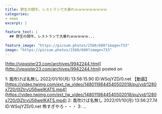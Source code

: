 ```yaml
---
title: 野生の闘牛、レストランで大暴れｗｗｗｗｗｗｗｗｗ
categories:
- news
excerpt: |
  
feature_text: |
  ## 野生の闘牛、レストランで大暴れｗｗｗｗｗ...
  
feature_image: "https://picsum.photos/2560/600?image=733"
image: "https://picsum.photos/2560/600?image=733"
---
```


[http://vipsister23.com/archives/9942244.html](http://vipsister23.com/archives/9942244.html)
posted on 

<!--more-->

1: 風吹けば名無し 2022/01/10(月) 13:56:15.90 ID:WSojYZD/0.net 【動画】[https://video.twimg.com/ext_tw_video/1480119844540502018/pu/vid/1280x720/0lZtrvU56weIKATS.mp4](https://video.twimg.com/ext_tw_video/1480119844540502018/pu/vid/1280x720/0lZtrvU56weIKATS.mp4) 2: 風吹けば名無し 2022/01/10(月) 13:56:27.74 ID:WSojYZD/0.net 怖すぎやろ・・・ 3: ...
